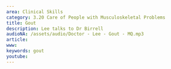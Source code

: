 ```yaml
---
area: Clinical Skills
category: 3.20 Care of People with Musculoskeletal Problems
title: Gout
description: Lee talks to Dr Birrell
audioNA: /assets/audio/Doctor - Lee - Gout - MQ.mp3
article: 
www: 
keywords: gout
youtube:
--- 
```

